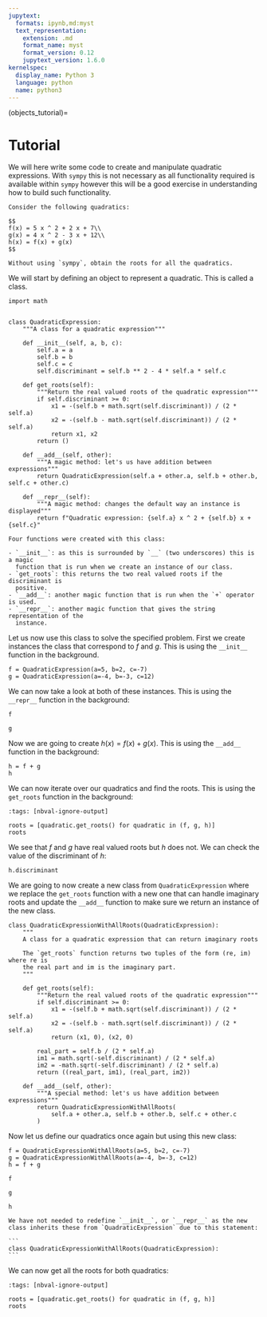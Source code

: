 ```yaml
---
jupytext:
  formats: ipynb,md:myst
  text_representation:
    extension: .md
    format_name: myst
    format_version: 0.12
    jupytext_version: 1.6.0
kernelspec:
  display_name: Python 3
  language: python
  name: python3
---
```


(objects_tutorial)=
# Tutorial

We will here write some code to create and manipulate quadratic expressions.
With `sympy` this is not necessary as all functionality required is available
within `sympy` however this will be a good exercise in understanding how to
build such functionality.

```{admonition} Problem
Consider the following quadratics:

$$
f(x) = 5 x ^ 2 + 2 x + 7\\
g(x) = 4 x ^ 2 - 3 x + 12\\
h(x) = f(x) + g(x)
$$

Without using `sympy`, obtain the roots for all the quadratics.
```

We will start by defining an object to represent a quadratic. This is called a
class.

```{code-cell} ipython3
import math


class QuadraticExpression:
    """A class for a quadratic expression"""

    def __init__(self, a, b, c):
        self.a = a
        self.b = b
        self.c = c
        self.discriminant = self.b ** 2 - 4 * self.a * self.c

    def get_roots(self):
        """Return the real valued roots of the quadratic expression"""
        if self.discriminant >= 0:
            x1 = -(self.b + math.sqrt(self.discriminant)) / (2 * self.a)
            x2 = -(self.b - math.sqrt(self.discriminant)) / (2 * self.a)
            return x1, x2
        return ()

    def __add__(self, other):
        """A magic method: let's us have addition between expressions"""
        return QuadraticExpression(self.a + other.a, self.b + other.b, self.c + other.c)

    def __repr__(self):
        """A magic method: changes the default way an instance is displayed"""
        return f"Quadratic expression: {self.a} x ^ 2 + {self.b} x + {self.c}"
```

```{tip}
Four functions were created with this class:

- `__init__`: as this is surrounded by `__` (two underscores) this is a magic
  function that is run when we create an instance of our class.
- `get_roots`: this returns the two real valued roots if the discriminant is
  positive.
- `__add__`: another magic function that is run when the `+` operator is used.
- `__repr__`: another magic function that gives the string representation of the
  instance.
```

Let us now use this class to solve the specified problem. First we create
instances the class that correspond to $f$ and $g$. This is using the `__init__`
function in the background.

```{code-cell} ipython3
f = QuadraticExpression(a=5, b=2, c=-7)
g = QuadraticExpression(a=-4, b=-3, c=12)
```

We can now take a look at both of these instances. This is using the `__repr__`
function in the background:

```{code-cell} ipython3
f
```

```{code-cell} ipython3
g
```

Now we are going to create $h(x) = f(x) + g(x)$. This is using the `__add__`
function in the background:


```{code-cell} ipython3
h = f + g
h
```

We can now iterate over our quadratics and find the roots. This is using the
`get_roots` function in the background:

```{code-cell} ipython3
:tags: [nbval-ignore-output]

roots = [quadratic.get_roots() for quadratic in (f, g, h)]
roots
```

We see that $f$ and $g$ have real valued roots but $h$ does not. We can check
the value of the discriminant of $h$:

```{code-cell} ipython3
h.discriminant
```

We are going to now create a new class from `QuadraticExpression` where we
replace the `get_roots` function with a new one that can handle imaginary roots
and update the `__add__` function to make sure we return an instance of the new
class.

```{code-cell} ipython3
class QuadraticExpressionWithAllRoots(QuadraticExpression):
    """
    A class for a quadratic expression that can return imaginary roots

    The `get_roots` function returns two tuples of the form (re, im) where re is
    the real part and im is the imaginary part.
    """

    def get_roots(self):
        """Return the real valued roots of the quadratic expression"""
        if self.discriminant >= 0:
            x1 = -(self.b + math.sqrt(self.discriminant)) / (2 * self.a)
            x2 = -(self.b - math.sqrt(self.discriminant)) / (2 * self.a)
            return (x1, 0), (x2, 0)

        real_part = self.b / (2 * self.a)
        im1 = math.sqrt(-self.discriminant) / (2 * self.a)
        im2 = -math.sqrt(-self.discriminant) / (2 * self.a)
        return ((real_part, im1), (real_part, im2))

    def __add__(self, other):
        """A special method: let's us have addition between expressions"""
        return QuadraticExpressionWithAllRoots(
            self.a + other.a, self.b + other.b, self.c + other.c
        )
```

Now let us define our quadratics once again but using this new class:

```{code-cell} ipython3
f = QuadraticExpressionWithAllRoots(a=5, b=2, c=-7)
g = QuadraticExpressionWithAllRoots(a=-4, b=-3, c=12)
h = f + g
```

```{code-cell} ipython3
f
```

```{code-cell} ipython3
g
```

```{code-cell} ipython3
h
```

````{attention}
We have not needed to redefine `__init__`, or `__repr__` as the new
class inherits these from `QuadraticExpression` due to this statement:

```
class QuadraticExpressionWithAllRoots(QuadraticExpression):
```
````

We can now get all the roots for both quadratics:

```{code-cell} ipython3
:tags: [nbval-ignore-output]

roots = [quadratic.get_roots() for quadratic in (f, g, h)]
roots
```
